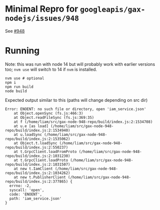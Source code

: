 # Minimal Repro for `googleapis/gax-nodejs/issues/948`

See [#948](https://github.com/googleapis/gax-nodejs/issues/948)

# Running

Note: this was run with node 14 but will probably work with earlier versions too; `nvm use` will switch to 14 if `nvm` is installed.

```
nvm use # optional
npm i
npm run build
node build
```

Expected output similar to this (paths will change depending on src dir)

```
Error: ENOENT: no such file or directory, open 'iam_service.json'
    at Object.openSync (fs.js:466:3)
    at Object.readFileSync (fs.js:369:35)
    at f (/home/liam/src/gax-node-948-repo/build/index.js:2:1534708)
    at u.e [as load] (/home/liam/src/gax-node-948-repo/build/index.js:2:1534940)
    at u.loadSync (/home/liam/src/gax-node-948-repo/build/index.js:2:1535062)
    at Object.t.loadSync (/home/liam/src/gax-node-948-repo/build/index.js:2:550237)
    at t.GrpcClient.loadFromProto (/home/liam/src/gax-node-948-repo/build/index.js:2:1031230)
    at t.GrpcClient.loadProto (/home/liam/src/gax-node-948-repo/build/index.js:2:1031507)
    at new t.IamClient (/home/liam/src/gax-node-948-repo/build/index.js:2:1034262)
    at new t.PublisherClient (/home/liam/src/gax-node-948-repo/build/index.js:2:377865) {
  errno: -2,
  syscall: 'open',
  code: 'ENOENT',
  path: 'iam_service.json'
}
```
